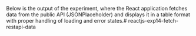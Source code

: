 Below is the output of the experiment, where the React application fetches data from the public API (JSONPlaceholder) and displays it in a table format with proper handling of loading and error states.# reactjs-exp14-fetch-restapi-data

